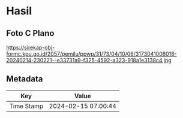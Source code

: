 # Hasil

## Foto C Plano

https://sirekap-obj-formc.kpu.go.id/2057/pemilu/ppwp/31/73/04/10/06/3173041006018-20240214-230221--e33731a9-f325-4592-a323-918a1e3138c4.jpg


## Metadata

| Key        | Value               |
| ---------- | ------------------- |
| Time Stamp | 2024-02-15 07:00:44 |



